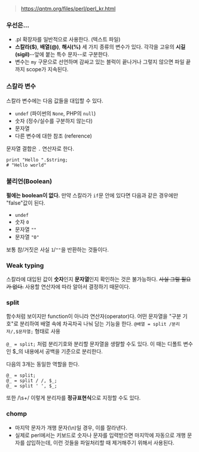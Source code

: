﻿> https://qntm.org/files/perl/perl_kr.html

### 우선은...
* .pl 확장자를 일반적으로 사용한다. (텍스트 파일)
* **스칼라($)**, **배열(@)**, **해시(%)** 세 가지 종류의 변수가 있다. 각각을 고유의 **시길(sigil)**--앞에 붙는 특수 문자--로 구분한다.
* 변수는 `my` 구문으로 선언하며 감싸고 있는 블럭이 끝나거나 그렇지 않으면 파일 끝까지 scope가 지속된다.

### 스칼라 변수
스칼라 변수에는 다음 값들을 대입할 수 있다.
* `undef` (파이썬의 `None`, PHP의 `null`)
* 숫자 (정수/실수를 구분하지 않는다)
* 문자열
* 다른 변수에 대한 참조 (reference)

문자열 결합은 `.` 연산자로 한다.
```
print "Hello ".$string;
# "Hello world"
```

### 불리언(Boolean)
**펄에는 boolean이 없다.** 만약 스칼라가 `if`문 안에 있다면 다음과 같은 경우에만 "false"값이 된다.
* `undef`
* 숫자 `0`
* 문자열 `""`
* 문자열 `"0"`

보통 참/거짓은 사실 `1`/`""`을 반환하는 것들이다.

### Weak typing
스칼라에 대입된 값이 **숫자**인지 **문자열**인지 확인하는 것은 불가능하다. ~~사실 그럴 필요가 없다.~~ 사용할 연산자에 따라 알아서 결정하기 때문이다.

### split
함수처럼 보이지만 function이 아니라 연산자(operator)다.
어떤 문자열을 "구분 기호"로 분리하여 배열 속에 차곡차곡 나눠 담는 기능을 한다.
`@배열 = split /분리자/,$문자열;` 형태로 사용

`@_ = split;` 처럼 분리기호와 분리할 문자열을 생랼할 수도 있다.
이 때는 디폴트 변수인 $_의 내용에서 공백을 기준으로 분리한다.

다음의 3개는 동일한 역할을 한다.
```
@_ = split;
@_ = split / /, $_;
@_ = split ' ', $_;
```

또한 /\s+/ 이렇게 분리자를 **정규표현식**으로 지정할 수도 있다.

### chomp
* 마지막 문자가 개행 문자(\n)일 경우, 이를 잘라낸다.
* 실제로 perl에서는 키보드로 숫자나 문자를 입력받으면 마지막에 자동으로 개행 문자를 삽입하는데, 이런 것들을 파일처리할 때 제거해주기 위해서 사용된다.

